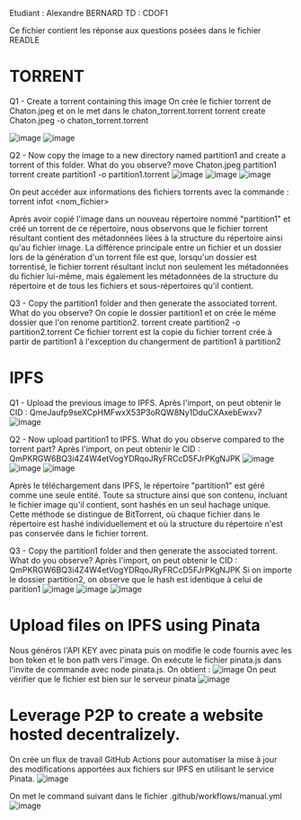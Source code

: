 Etudiant : Alexandre BERNARD
TD : CDOF1

Ce fichier contient les réponse aux questions posées dans le fichier READLE

# TORRENT  
Q1 - Create a torrent containing this image
On crée le fichier torrent de Chaton.jpeg et on le met dans le chaton_torrent.torrent
torrent create Chaton.jpeg -o chaton_torrent.torrent

![image](https://github.com/AlexandreBernard1/Workshop2/assets/149503355/47fcf900-7275-4839-977a-50a4fa277769)
![image](https://github.com/AlexandreBernard1/Workshop2/assets/149503355/46cc1684-6768-4482-a859-1308c3968fda)


Q2 - Now copy the image to a new directory named partition1 and create a torrent of this folder. What do you observe?
move Chaton.jpeg partition1
torrent create partition1 -o partition1.torrent
![image](https://github.com/AlexandreBernard1/Workshop2/assets/149503355/136ef52f-605d-48a3-8572-96b07bc1bf39)
![image](https://github.com/AlexandreBernard1/Workshop2/assets/149503355/4f4058f1-7e75-4b1e-a370-aa3fd5b9a23a)
![image](https://github.com/AlexandreBernard1/Workshop2/assets/149503355/9630a2ae-e821-4200-b431-80c29b036df5)

On peut accéder aux informations des fichiers torrents avec la commande : 
torrent infot <nom_fichier>

Après avoir copié l'image dans un nouveau répertoire nommé "partition1" et créé un torrent de ce répertoire,
nous observons que le fichier torrent résultant contient des métadonnées liées à la structure du répertoire ainsi qu'au fichier image.
La différence principale entre un fichier et un dossier lors de la génération d'un torrent file est que, lorsqu'un dossier est torrentisé,
le fichier torrent résultant inclut non seulement les métadonnées du fichier lui-même, 
mais également les métadonnées de la structure du répertoire et de tous les fichiers et sous-répertoires qu'il contient.


Q3 - Copy the partition1 folder and then generate the associated torrent. What do you observe?
On copie le dossier partition1 et on crée le même dossier que l'on renome partition2. 
torrent create partition2 -o partition2.torrent
Ce fichier torrent est la copie du fichier torrent crée à partir de partition1 à l'exception du changerment de partition1 à partition2

# IPFS
Q1 - Upload the previous image to IPFS.
Après l'import, on peut obtenir le CID : QmeJaufp9seXCpHMFwxX53P3oRQW8Ny1DduCXAxebEwxv7
![image](https://github.com/AlexandreBernard1/Workshop2/assets/149503355/369daefc-f581-474e-a598-d698412cb3aa)

Q2 - Now upload partition1 to IPFS. What do you observe compared to the torrent part?
Après l'import, on peut obtenir le CID : QmPKRGW6BQ3i4Z4W4etVogYDRqoJRyFRCcD5FJrPKgNJPK
![image](https://github.com/AlexandreBernard1/Workshop2/assets/149503355/0537d9ba-171f-48e3-bab2-b1bc7c82918c)
![image](https://github.com/AlexandreBernard1/Workshop2/assets/149503355/3e417b20-3ed8-4c22-90e1-9eb75e61180f)
![image](https://github.com/AlexandreBernard1/Workshop2/assets/149503355/22ea50fe-1324-449d-903f-c9ddfafa7331)

Après le téléchargement dans IPFS, le répertoire "partition1" est géré comme une seule entité.
Toute sa structure ainsi que son contenu, incluant le fichier image qu'il contient, sont hashés en un seul hachage unique.
Cette méthode se distingue de BitTorrent, où chaque fichier dans le répertoire est hashé individuellement et où la structure du répertoire n'est pas conservée dans le fichier torrent.

Q3 - Copy the partition1 folder and then generate the associated torrent. What do you observe?
Après l'import, on peut obtenir le CID : QmPKRGW6BQ3i4Z4W4etVogYDRqoJRyFRCcD5FJrPKgNJPK
Si on importe le dossier partition2, on observe que le hash est identique à celui de parition1
![image](https://github.com/AlexandreBernard1/Workshop2/assets/149503355/b21b5911-cd10-49fa-8019-aeba80a78b0d)
![image](https://github.com/AlexandreBernard1/Workshop2/assets/149503355/b9e13d77-5ccc-410a-a070-6d49f650e3d0)
![image](https://github.com/AlexandreBernard1/Workshop2/assets/149503355/d22ac2d1-426e-4e65-8bf6-008e78244bd2)


# Upload files on IPFS using Pinata
Nous généros l'API KEY avec pinata puis on modifie le code fournis avec les bon token et le bon path vers l'image.
On exécute le fichier pinata.js dans l'invite de commande avec node pinata.js.
On obtient : 
![image](https://github.com/AlexandreBernard1/Workshop2/assets/149503355/62d00958-a5bc-4595-a4ce-e264db939f55)
On peut vérifier que le fichier est bien sur le serveur pinata
![image](https://github.com/AlexandreBernard1/Workshop2/assets/149503355/a8d9f5d4-0914-49f2-83c6-8dc69911e5b1)


# Leverage P2P to create a website hosted decentralizely.
On crée un flux de travail GitHub Actions pour automatiser la mise à jour des modifications apportées aux fichiers sur IPFS en utilisant le service Pinata.
![image](https://github.com/AlexandreBernard1/Workshop2/assets/149503355/c8b7dd98-0cc1-4a59-959a-fdf157631fa4)

On met le command suivant dans le fichier .github/workflows/manual.yml
![image](https://github.com/AlexandreBernard1/Workshop2/assets/149503355/0dab695c-c0af-4214-ad67-fae33589af00)

```



